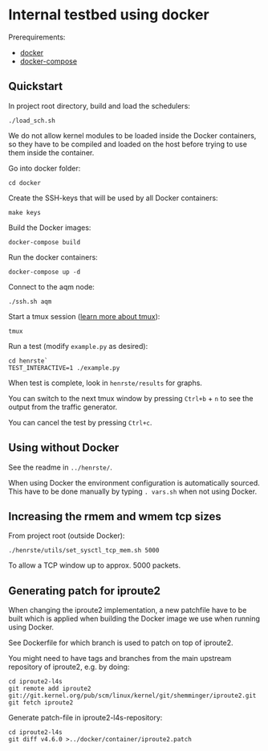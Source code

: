 # Internal testbed using docker

Prerequirements:
* [docker](https://docs.docker.com/engine/installation/)
* [docker-compose](https://docs.docker.com/compose/install/)

## Quickstart

In project root directory, build and load the schedulers:

`./load_sch.sh`

We do not allow kernel modules to be loaded inside the Docker containers,
so they have to be compiled and loaded on the host before trying to use
them inside the container.

Go into docker folder:

`cd docker`

Create the SSH-keys that will be used by all Docker containers:

`make keys`

Build the Docker images:

`docker-compose build`

Run the docker containers:

`docker-compose up -d`

Connect to the aqm node:

`./ssh.sh aqm`

Start a tmux session ([learn more about tmux](https://tmuxcheatsheet.com/)):

`tmux`

Run a test (modify `example.py` as desired):

```
cd henrste`
TEST_INTERACTIVE=1 ./example.py
```

When test is complete, look in `henrste/results` for graphs.

You can switch to the next tmux window by pressing `Ctrl+b` + `n` to see
the output from the traffic generator.

You can cancel the test by pressing `Ctrl+c`.

## Using without Docker

See the readme in `../henrste/`.

When using Docker the environment configuration is automatically sourced.
This have to be done manually by typing `. vars.sh` when not using Docker.

## Increasing the rmem and wmem tcp sizes

From project root (outside Docker):

`./henrste/utils/set_sysctl_tcp_mem.sh 5000`

To allow a TCP window up to approx. 5000 packets.

## Generating patch for iproute2

When changing the iproute2 implementation, a new patchfile have to be
built which is applied when building the Docker image we use when running
using Docker.

See Dockerfile for which branch is used to patch on top of iproute2.

You might need to have tags and branches from the main upstream
repository of iproute2, e.g. by doing:

```
cd iproute2-l4s
git remote add iproute2 git://git.kernel.org/pub/scm/linux/kernel/git/shemminger/iproute2.git
git fetch iproute2
```

Generate patch-file in iproute2-l4s-repository:

```
cd iproute2-l4s
git diff v4.6.0 >../docker/container/iproute2.patch
```
